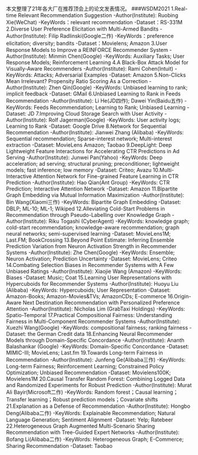 本文整理了21年各大厂在推荐顶会上的论文发表情况。
###WSDM2021
1.Real-time Relevant Recommendation Suggestion
-Author(Institute): Ruobing Xie(WeChat)
-KeyWords：relevant recommendation
-Dataset：RS-331M
2.Diverse User Preference Elicitation with Multi-Armed Bandits
-Author(Institute): Filip Radlinski(Google二作)
-KeyWords：preference elicitation; diversity; bandits
-Dataset：Movielens; Amazon
3.User Response Models to Improve a REINFORCE Recommender System
-Author(Institute): Minmin Chen(Google)
-KeyWords: Auxiliary Tasks; User Response Models; Reinforcement Learning
4.A Black-Box Attack Model for Visually-Aware Recommenders
-Author(Institute): Rami Cohen(Intuit)
-KeyWords: Attacks; Adversarial Examples
-Dataset: Amazon
5.Non-Clicks Mean Irrelevant? Propensity Ratio Scoring As a Correction
-Author(Institute): Zhen Qin(Google)
-KeyWords: Unbiased learning to rank; implicit feedback
-Dataset: GMail
6.Unbiased Learning to Rank in Feeds Recommendation
-Author(Institute): Li He(JD四作); Dawei Yin(Baidu五作)
-KeyWords: Feeds Recommendation; Learning to Rank; Unbiased Learning
-Dataset: JD
7.Improving Cloud Storage Search with User Activity
-Author(Institute): Rolf Jagerman(Google)
-KeyWords: User activity logs; Learning to Rank
-Dataset: Google Drive
8.Network for Sequential Recommendation
-Author(Institute): Jianwei Zhang (Alibaba)
-KeyWords: Sequential recommendation; Sparse-interest network; Multi-interest extraction
-Dataset: MovieLens Amazon; Taobao
9.DeepLight: Deep Lightweight Feature Interactions for Accelerating CTR Predictions in Ad Serving
-Author(Institute): Junwei Pan(Yahoo)
-KeyWords: Deep acceleration; ad serving; structural pruning; preconditioner; lightweight models; fast inference; low memory
-Dataset: Criteo; Avazu
10.Multi-Interactive Attention Network for Fine-grained Feature Learning in CTR Prediction
-Author(Institute): Hao Qian(Ant Group)
-KeyWords: CTR Prediction; Interactive Attention Network
-Dataset: Amazon
11.Bipartite Graph Embedding via Mutual Information Maximization
-Author(Institute): Bin Wang(Xiaomi三作)
-KeyWords: Bipartite Graph Embedding
-Dataset: DBLP; ML-10; ML-1; Wikiped
12.Alleviating Cold-Start Problems in Recommendation through Pseudo-Labelling over Knowledge Graph
-Author(Institute): Riku Togashi (CyberAgent)
-KeyWords: knowledge graph; cold-start recommendation; knowledge-aware recommendation; graph neural networks; semi-supervised learning
-Dataset: MovieLens1M; Last.FM; BookCrossing
13.Beyond Point Estimate: Inferring Ensemble Prediction Variation from Neuron Activation Strength in Recommender Systems
-Author(Institute): Zhe Chen(Google)
-KeyWords: Ensemble; Neuron Activation; Prediction Uncertainty
-Dataset: MovieLens; Criteo
14.Combating Selection Biases in Recommender Systems with A Few Unbiased Ratings
-Author(Institute): Xiaojie Wang (Amazon)
-KeyWords: Biases
-Dataset: Music; Coat
15.Learning User Representations with Hypercuboids for Recommender Systems
-Author(Institute): Huoyu Liu (Alibaba)
-KeyWords: Hypercuboids; User Representation
-Dataset: Amazon-Books; Amazon-Movies&TVs; AmazonCDs; E-commerce
16.Origin-Aware Next Destination Recommendation with Personalized Preference Attention
-Author(Institute): Nicholas Lim (GrabTaxi Holdings)
-KeyWords: Spatio-Temporal
17.Practical Compositional Fairness: Understanding Fairness in Multi-Component Recommender Systems
-Author(Institute): Xuezhi Wang(Google)
-KeyWords: compositional fairness; ranking fairness
-Dataset: the German Credit data
18.Enhancing Neural Recommender Models through Domain-Specific Concordance
-Author(Institute): Ananth Balashankar (Google)
-KeyWords: Domain-Specific Concordance
-Dataset: MIMIC-III; MovieLens; Last.fm
19.Towards Long-term Fairness in Recommendation
-Author(Institute): Junfeng Ge(Alibaba三作)
-KeyWords: Long-term Fairness; Reinforcement Learning; Constrained Policy Optimization; Unbiased Recommendation
-Dataset: Movielens100K; Movielens1M
20.Causal Transfer Random Forest: Combining Logged Data and Randomized Experiments for Robust Prediction
-Author(Institute): Murat Ali Bayir(Microsoft二作)
-KeyWords: Random forest；Causal learning；Transfer learning；Robust prediction models；Covariate shifts
21.Explanation as a Defense of Recommendation
-Author(Institute): Hongbo Deng(Alibaba二作)
-KeyWords: Explainable Recommendation; Natural Language Generation; Sentiment Alignment
-Dataset: Yelp; Ratebeer
22.Heterogeneous Graph Augmented Multi-Scenario Sharing Recommendation with Tree-Guided Expert Networks
-Author(Institute): Bofang Li(Alibaba二作)
-KeyWords: Heterogeneous Graph; E-Commerce; Sharing Recommendation
-Dataset: Taobao
